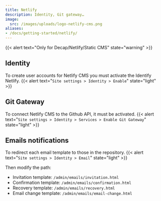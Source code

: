 ```yaml
---
title: Netlify
description: Identity, Git gateway…
image:
  src: /images/uploads/logo-netlify-cms.png
aliases:
- /docs/getting-started/netlify/
---
```


{{< alert text="Only for Decap/Netlify/Static CMS" state="warning" >}}

## Identity

To create user accounts for Netlify CMS you must activate the Identify Netlify.
{{< alert text="`Site settings > Identity > Enable`" state="light" >}}

## Git Gateway

To connect Netlify CMS to the Github API, it must be activated.
{{< alert text="`Site settings > Identity > Services > Enable Git Gateway`" state="light" >}}

## Emails notifications

To redirect each email template to those in the repository.
{{< alert text="`Site settings > Identity > Email`" state="light" >}}

Then modify the path:

- Invitation template: `/admin/emails/invitation.html`
- Confirmation template: `/admin/emails/confirmation.html`
- Recovery template: `/admin/emails/recovery.html`
- Email change template: `/admin/emails/email-change.html`
